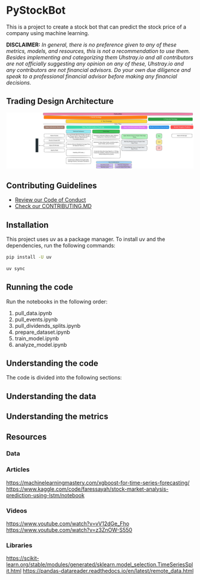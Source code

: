 # PyStockBot
This is a project to create a stock bot that can predict the stock price of a company using machine learning.

**DISCLAIMER:** *In general, there is no preference given to any of these metrics, models, and resources, this is not a recommendation to use them. Besides implementing and categorizing them Uhstray.io and all contributors are not officially suggesting any opinion on any of these, Uhstray.io and any contributors are not financial advisors. Do your own due diligence and speak to a professional financial advisor before making any financial decisions.*

## Trading Design Architecture

![Trading Design Architecture](.images/pystockbot.excalidraw.svg)

## Contributing Guidelines

- [Review our Code of Conduct](https://www.uhstray.io/en/code-of-conduct)
- [Check our CONTRIBUTING.MD](./CONTRIBUTING.md)

## Installation

This project uses uv as a package manager. To install uv and the dependencies, run the following commands:

```bash
pip install -U uv
```

```bash
uv sync
```


## Running the code
Run the notebooks in the following order:
1. pull_data.ipynb
2. pull_events.ipynb
3. pull_dividends_splits.ipynb
4. prepare_dataset.ipynb
5. train_model.ipynb
6. analyze_model.ipynb

## Understanding the code
The code is divided into the following sections:

## Understanding the data

## Understanding the metrics


## Resources

### Data

### Articles
https://machinelearningmastery.com/xgboost-for-time-series-forecasting/
https://www.kaggle.com/code/faressayah/stock-market-analysis-prediction-using-lstm/notebook


### Videos
https://www.youtube.com/watch?v=vV12dGe_Fho
https://www.youtube.com/watch?v=z3ZnOW-S550

### Libraries
https://scikit-learn.org/stable/modules/generated/sklearn.model_selection.TimeSeriesSplit.html
https://pandas-datareader.readthedocs.io/en/latest/remote_data.html
